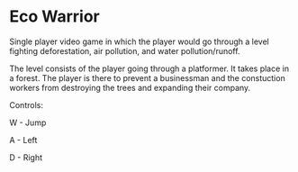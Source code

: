 # Eco Warrior
Single player video game in which the player would go through a level fighting deforestation, air pollution, and water pollution/runoff.

The level consists of the player going through a platformer. It takes place in a forest. The player is there to prevent a businessman and the constuction workers from destroying the trees and expanding their company.

Controls: 

W - Jump

A - Left

D - Right
